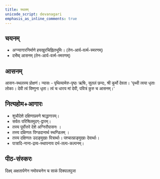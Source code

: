 ```yaml
---    
title: स्थलम्
unicode_script: devanagari  
emphasis_as_inline_comments: true  
---
```


## चयनम्

- अग्न्यागारनिर्माणे हयखुरचिह्नितभूमिः। (तेन-आर्य-वर्त्म-स्मरणम्)
- दर्भेष्व् आसनम् (तेन-आर्य-वर्त्म-स्मरणम्)

## आसनम्

आसन-स्थलस्य प्रोक्षणं। न्यासः - पृथिव्यामेरु-पृष्ठः ऋषिः, सुतलं छन्दः, श्री कूर्मो देवता। 'पृथ्वी त्वया धृताः लोकाः। देवी त्वं विष्णुना धृता। त्वं च धारय मां देवी, पवित्रं कुरु च आसनम्।'

## नित्यहोम+आगारः

- शुचौदेशे दक्षिणाप्रवणे श्राद्धागारम्।
- सर्वतः परिश्रितमुदग्-द्वारम्।
- तस्य पूर्वोत्तरे देशे अग्निरौपासनः ।
- तस्य दक्षिणतः पिण्डदानार्थ स्थण्डिलम् ।
- तस्य दक्षिणतः उदङ्मुखाः पित्रार्थाः। पश्चात्प्राङ्मुखाः देवार्थाः।
- पात्रादि-नाना-द्रव्य-स्थापनाय दर्भ-तल्प-कल्पनम्।

## पीठ-संस्करः

दिक्ष्व् अक्षतार्पणेन नमोवचनेन च साकं दिक्पालपूजा
